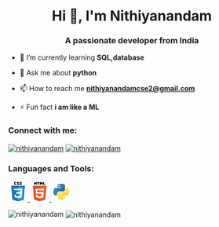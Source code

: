 <h1 align="center">Hi 👋, I'm Nithiyanandam</h1>
<h3 align="center">A passionate developer from India</h3>

- 🌱 I’m currently learning **SQL,database**

- 💬 Ask me about **python**

- 📫 How to reach me **nithiyanandamcse2@gmail.com**

- ⚡ Fun fact **i am like a ML**

<h3 align="left">Connect with me:</h3>
<p align="left">
<a href="https://linkedin.com/in/nithiyanandam" target="blank"><img align="center" src="https://raw.githubusercontent.com/rahuldkjain/github-profile-readme-generator/master/src/images/icons/Social/linked-in-alt.svg" alt="nithiyanandam" height="30" width="40" /></a>
<a href="https://www.hackerrank.com/nithiyanandam" target="blank"><img align="center" src="https://raw.githubusercontent.com/rahuldkjain/github-profile-readme-generator/master/src/images/icons/Social/hackerrank.svg" alt="nithiyanandam" height="30" width="40" /></a>
</p>

<h3 align="left">Languages and Tools:</h3>
<p align="left"> <a href="https://www.w3schools.com/css/" target="_blank" rel="noreferrer"> <img src="https://raw.githubusercontent.com/devicons/devicon/master/icons/css3/css3-original-wordmark.svg" alt="css3" width="40" height="40"/> </a> <a href="https://www.w3.org/html/" target="_blank" rel="noreferrer"> <img src="https://raw.githubusercontent.com/devicons/devicon/master/icons/html5/html5-original-wordmark.svg" alt="html5" width="40" height="40"/> </a> <a href="https://www.python.org" target="_blank" rel="noreferrer"> <img src="https://raw.githubusercontent.com/devicons/devicon/master/icons/python/python-original.svg" alt="python" width="40" height="40"/> </a> </p>

<p><img align="left" src="https://github-readme-stats.vercel.app/api/top-langs?username=nithiyanandam&show_icons=true&locale=en&layout=compact" alt="nithiyanandam" /></p>

<p>&nbsp;<img align="center" src="https://github-readme-stats.vercel.app/api?username=nithiyanandam&show_icons=true&locale=en" alt="nithiyanandam" /></p>
